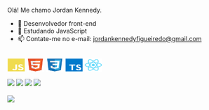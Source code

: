Olá! Me chamo Jordan Kennedy.

- 🔭 Desenvolvedor front-end
- 🌱 Estudando JavaScript
- 📫 Contate-me no e-mail: jordankennedyfigueiredo@gmail.com


<div style="display: inline_block"><br>
  <img align="center" alt="Jk-Js" height="30" width="40" src="https://raw.githubusercontent.com/devicons/devicon/master/icons/javascript/javascript-plain.svg">
  <img align="center" alt="Jk-HTML" height="30" width="40" src="https://raw.githubusercontent.com/devicons/devicon/master/icons/html5/html5-original.svg">
  <img align="center" alt="jk-CSS" height="30" width="40" src="https://raw.githubusercontent.com/devicons/devicon/master/icons/css3/css3-original.svg">
   <img align="center" alt="jk-Ts" height="30" width="40" src="https://raw.githubusercontent.com/devicons/devicon/master/icons/typescript/typescript-plain.svg">
  <img align="center" alt="jk-React" height="30" width="40" src="https://raw.githubusercontent.com/devicons/devicon/master/icons/react/react-original.svg">

</div>
<br>
<div> 
   <a href = ""><img src="https://img.shields.io/badge/-Gmail-%23333?style=for-the-badge&logo=gmail&logoColor=white" target="_blank"></a>
  <a href="https://instagram.com/jordankennedyfig/" target="_blank"><img src="https://img.shields.io/badge/-Instagram-%23E4405F?style=for-the-badge&logo=instagram&logoColor=white" target="_blank"></a>
  <a href="https://www.linkedin.com/in/jordan-kennedy-figueiredo-4aab54294/" target="_blank"><img src="https://img.shields.io/badge/-LinkedIn-%230077B5?style=for-the-badge&logo=linkedin&logoColor=white" target="_blank"></a> 
  <a href="" target="_blank"><img src="https://img.shields.io/badge/Discord-7289DA?style=for-the-badge&logo=discord&logoColor=white" target="_blank"></a> 
</div>
 
<br>
<a href="https://github.com/Jordankennedyfig">
  <img height=180 align="center" src="https://github-readme-stats.vercel.app/api/top-langs?username=Jordankennedyfig&layout=compact&langs_count=8&card_width=320" />
</a>
</div>

